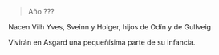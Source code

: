 > Año ???

Nacen Vilh Yves, Sveinn y Holger, hijos de Odín y de Gullveig

Vivirán en Asgard una pequeñísima parte de su infancia.